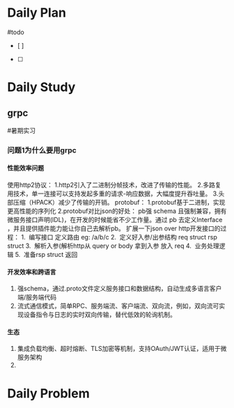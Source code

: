 # Daily Plan
#todo
- [ ] 
- [ ] 
# Daily Study
## grpc
#暑期实习
### 问题1为什么要用grpc
#### 性能效率问题
使用http2协议：
1.http2引入了二进制分帧技术，改进了传输的性能。
2.多路复用技术，单一连接可以支持发起多重的请求-响应数据，大幅度提升吞吐量。
3.头部压缩（HPACK）减少了传输的开销。
protobuf：
1.protobuf基于二进制，实现更高性能的序列化
2.protobuf对比json的好处：
pb强 schema 且强制兼容，拥有微服务接口声明(IDL)，在开发的时候能省不少工作量。通过 pb 去定义Interface ，并且提供插件能力能让你自己去解析pb。
扩展一下json over http开发接口的过程：
1.  编写接口 定义路由 eg: /a/b/c
2.  定义好入参/出参结构 req struct rsp struct
3.  解析入参(解析http从 query or body 拿到入参 放入 req
4.  业务处理逻辑
5.  准备rsp struct 返回
#### 开发效率和跨语言
1. 强schema，通过.proto文件定义服务接口和数据结构，自动生成多语言客户端/服务端代码
2. 流式通信模式，简单RPC、服务端流、客户端流、双向流，例如，双向流可实现设备指令与日志的实时双向传输，替代低效的轮询机制。
#### 生态
1. 集成负载均衡、超时熔断、TLS加密等机制，支持OAuth/JWT认证，适用于微服务架构
2. 
# Daily Problem